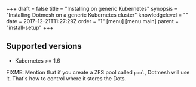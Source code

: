 +++
draft = false
title = "Installing on generic Kubernetes"
synopsis = "Installing Dotmesh on a generic Kubernetes cluster"
knowledgelevel = ""
date = 2017-12-21T11:27:29Z
order = "1"
[menu]
  [menu.main]
    parent = "install-setup"
+++

## Supported versions

* Kubernetes >= 1.6

FIXME: Mention that if you create a ZFS pool called `pool`, Dotmesh
will use it. That's how to control where it stores the Dots.
